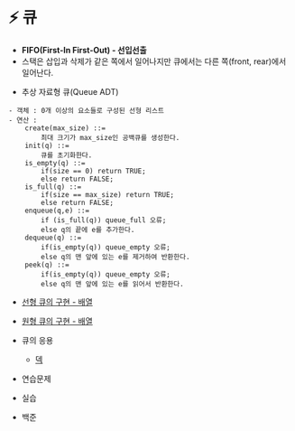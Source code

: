 # ⚡ 큐
- **FIFO(First-In First-Out) - 선입선출**
- 스택은 삽입과 삭제가 같은 쪽에서 일어나지만 큐에서는 다른 쪽(front, rear)에서 일어난다.

* 추상 자료형 큐(Queue ADT)

```
- 객체 : 0개 이상의 요소들로 구성된 선형 리스트
- 연산 : 
	create(max_size) ::=
		최대 크기가 max_size인 공백큐를 생성한다.
	init(q) ::=
		큐를 초기화한다.
	is_empty(q) ::=
		if(size == 0) return TRUE;
		else return FALSE;
	is_full(q) ::=
		if(size == max_size) return TRUE;
		else return FALSE;
	enqueue(q,e) ::=
		if (is_full(q)) queue_full 오류;
		else q의 끝에 e를 추가한다.
	dequeue(q) ::=
		if(is_empty(q)) queue_empty 오류;
		else q의 맨 앞에 있는 e를 제거하여 반환한다.
	peek(q) ::=
		if(is_empty(q)) queue_empty 오류;
		else q의 맨 앞에 있는 e를 읽어서 반환한다.
```

* [선형 큐의 구현 - 배열](./선형큐구현.md)

* [원형 큐의 구현 - 배열](./원형큐구현.md)

* 큐의 응용
	* [덱](./덱.md)
	
* 연습문제
* 실습
* 백준